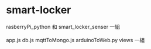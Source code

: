 # smart-locker

rasberryPi_python 和 smart_locker_senser  一組
<br><br>
app.js db.js mqttToMongo.js arduinoToWeb.py views  一組
